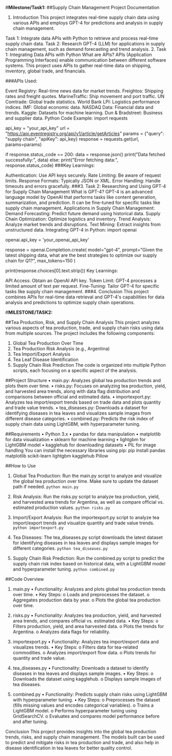 #**Milestone/Task1:**
##Supply Chain Management Project Documentation
1. Introduction
This project integrates real-time supply chain data using various APIs and employs GPT-4 for predictions and analysis in supply chain management.

Task 1: Integrate data APIs with Python to retrieve and process real-time supply chain data.
Task 2: Research GPT-4 (LLM) for applications in supply chain management, such as demand forecasting and trend analysis.
2. Task 1: Integrating Data APIs with Python
What are APIs?
APIs (Application Programming Interfaces) enable communication between different software systems. This project uses APIs to gather real-time data on shipping, inventory, global trade, and financials.

###APIs Used:

Event Registry: Real-time news data for market trends.
Freightos: Shipping rates and freight quotes.
MarineTraffic: Ship movement and port traffic.
UN Comtrade: Global trade statistics.
World Bank LPI: Logistics performance indices.
IMF: Global economic data.
NASDAQ Data: Financial data and trends.
Kaggle: Datasets for machine learning.
Dun & Bradstreet: Business and supplier data.
Python Code Example:
import requests

api_key = "your_api_key"
url = "https://api.eventregistry.org/api/v1/article/getArticles"
params = {"query": "supply chain", "apiKey": api_key}
response = requests.get(url, params=params)

if response.status_code == 200:
    data = response.json()
    print("Data fetched successfully:", data)
else:
    print("Error fetching data:", response.status_code)
###Key Learnings:

Authentication: Use API keys securely.
Rate Limiting: Be aware of request limits.
Response Formats: Typically JSON or XML.
Error Handling: Handle timeouts and errors gracefully.
###3. Task 2: Researching and Using GPT-4 for Supply Chain Management
What is GPT-4?
GPT-4 is an advanced language model by OpenAI that performs tasks like content generation, summarization, and prediction. It can be fine-tuned for specific tasks like supply chain management.
Applications in Supply Chain Management:
Demand Forecasting: Predict future demand using historical data.
Supply Chain Optimization: Optimize logistics and inventory.
Trend Analysis: Analyze market trends and disruptions.
Text Mining: Extract insights from unstructured data.
Integrating GPT-4 in Python:
import openai

openai.api_key = 'your_openai_api_key'

response = openai.Completion.create(
    model="gpt-4",
    prompt="Given the latest shipping data, what are the best strategies to optimize our supply chain for Q1?",
    max_tokens=150
)

print(response.choices[0].text.strip())
Key Learnings:

API Access: Obtain an OpenAI API key.
Token Limit: GPT-4 processes a limited amount of text per request.
Fine-Tuning: Tailor GPT-4 for specific tasks like supply chain management.
###4. Conclusion
This project combines APIs for real-time data retrieval and GPT-4's capabilities for data analysis and predictions to optimize supply chain operations.




#**MILESTONE/TASK2:**



##Tea Production, Risk, and Supply Chain Analysis
This project analyzes various aspects of tea production, trade, and supply chain risks using data from multiple sources. The project includes the following components:
1.	Global Tea Production Over Time
2.	Tea Production Risk Analysis (e.g., Argentina)
3.	Tea Import/Export Analysis
4.	Tea Leaf Disease Identification
5.	Supply Chain Risk Prediction
The code is organized into multiple Python scripts, each focusing on a specific aspect of the analysis.

##Project Structure
•	main.py: Analyzes global tea production trends and plots them over time.
•	risks.py: Focuses on analyzing tea production, yield, and harvested area trends, along with data flag distribution and comparisons between official and estimated data.
•	importexport.py: Analyzes tea import/export trends based on trade data and plots quantity and trade value trends.
•	tea_diseases.py: Downloads a dataset for identifying diseases in tea leaves and visualizes sample images from different disease categories.
•	combined.py: Predicts the risk index of supply chain data using LightGBM, with hyperparameter tuning.

##Requirements
•	Python 3.x
•	pandas for data manipulation
•	matplotlib for data visualization
•	sklearn for machine learning
•	lightgbm for LightGBM model
•	kagglehub for downloading datasets
•	PIL for image handling
You can install the necessary libraries using pip:
pip install pandas matplotlib scikit-learn lightgbm kagglehub Pillow

##How to Use

1.	Global Tea Production:
Run the main.py script to analyze and visualize the global tea production over time. Make sure to update the dataset path if needed.
```python main.py```

2.	Risk Analysis:
Run the risks.py script to analyze tea production, yield, and harvested area trends for Argentina, as well as compare official vs. estimated production values.
```python risks.py```

3.	Import/Export Analysis:
Run the importexport.py script to analyze tea import/export trends and visualize quantity and trade value trends.
```python importexport.py```

4.	Tea Diseases:
The tea_diseases.py script downloads the latest dataset for identifying diseases in tea leaves and displays sample images for different categories.
```python tea_diseases.py```

5.	Supply Chain Risk Prediction:
Run the combined.py script to predict the supply chain risk index based on historical data, with a LightGBM model and hyperparameter tuning.
```python combined.py```

##Code Overview

1. main.py
•	Functionality: Analyzes and plots global tea production trends over time.
•	Key Steps:
o	Loads and preprocesses the dataset.
o	Aggregates production data by year.
o	Plots the global tea production over time.

2. risks.py
•	Functionality: Analyzes tea production, yield, and harvested area trends, and compares official vs. estimated data.
•	Key Steps:
o	Filters production, yield, and area harvested data.
o	Plots the trends for Argentina.
o	Analyzes data flags for reliability.

3. importexport.py
•	Functionality: Analyzes tea import/export data and visualizes trends.
•	Key Steps:
o	Filters data for tea-related commodities.
o	Analyzes import/export flow data.
o	Plots trends for quantity and trade value.

4. tea_diseases.py
•	Functionality: Downloads a dataset to identify diseases in tea leaves and displays sample images.
•	Key Steps:
o	Downloads the dataset using kagglehub.
o	Displays sample images of tea diseases.

5. combined.py
•	Functionality: Predicts supply chain risks using LightGBM with hyperparameter tuning.
•	Key Steps:
o	Preprocesses the dataset (fills missing values and encodes categorical variables).
o	Trains a LightGBM model.
o	Performs hyperparameter tuning using GridSearchCV.
o	Evaluates and compares model performance before and after tuning.

Conclusion
This project provides insights into the global tea production trends, risks, and supply chain management. The models built can be used to predict and mitigate risks in tea production and trade, and also help in disease identification in tea leaves for better quality control.



